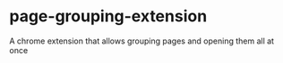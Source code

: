 # page-grouping-extension
A chrome extension that allows grouping pages and opening them all at once
